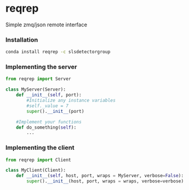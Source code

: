 # reqrep
Simple zmq/json remote interface

### Installation

```bash
conda install reqrep -c slsdetectorgroup
```

### Implementing the server
```python
from reqrep import Server

class MyServer(Server):
    def __init__(self, port):
        #Initialize any instance variables
        #self._value = 7
        super().__init__(port)

    #Implement your functions
    def do_something(self):
        ...

```

### Implementing the client

```python
from reqrep import Client

class MyClient(Client):
    def __init__(self, host, port, wraps = MyServer, verbose=False):
        super().__init__(host, port, wraps = wraps, verbose=verbose)


```
